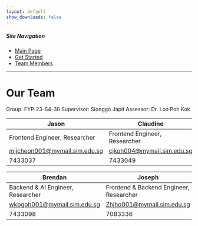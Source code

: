 ```yaml
---
layout: default
show_downloads: false
---
```


##### Site Navigation

* [Main Page](./index.html)
* [Get Started](./install.html)
* [Team Members](./team.html)

* * *

# Our Team

Group: FYP-23-S4-30
Supervisor: Sionggo Japit
Assessor: Dr. Loo Poh Kok

|   **Jason**   | **Claudine**  |  **Elliot**   |
| --------------- | --------------- | --------------- |
| Frontend Engineer, Researcher | Frontend Engineer, Researcher | Backend & AI Engineer, Researcher |
| mjjcheon001@mymail.sim.edu.sg | cjkoh004@mymail.sim.edu.sg | anderson001@mymail.sim.edu.sg |
| 7433037 | 7433049 | 7432975 |

|  **Brendan**  |  **Joseph**   |
| --------------- | --------------- |
| Backend & AI Engineer, Researcher | Frontend & Backend Engineer, Researcher |
| wkbgoh001@mymail.sim.edu.sg | Zhjho001@mymail.sim.edu.sg |
| 7433098 | 7083336 |